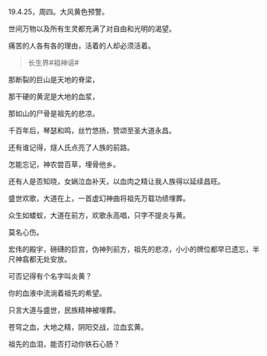 <link href="../../css/style.css" rel="stylesheet" type="text/css" />

<span class="fzzy">19.4.25，周四。大风黄色预警。

<div class="p">

世间万物以及所有生灵都充满了对自由和光明的渴望。

痛苦的人各有各的理由，活着的人却必须活着。


</div>

> 长生界#祖神谣#

<div class="p">
<div class="jk">

那断裂的巨山是天地的脊梁，

那干硬的黄泥是大地的血浆，

那如山的尸骨是祖先的悲凉。

千百年后，琴瑟和鸣，丝竹悠扬，赞颂至圣大道永昌。

还有谁记得，燧人氏点亮了人族的前路。

怎能忘记，神农尝百草，埋骨他乡。

还有人是否知晓，女娲泣血补天，以血肉之精让我人族得以延续昌旺。

盛世欢歌，大道在上，一首虚幻神曲将祖先万载功绩埋葬。

众生如蝼蚁，大道在前方，欢歌永高唱，只字不提炎与黄。

莫名心伤。

宏伟的殿宇，磅礴的巨宫，伪神列前方，祖先的悲凉，小小的牌位都早已遗忘，半尺神翕都无处安放。

可否记得有个名字叫炎黄？

你的血液中流淌着祖先的希望。

只言大道与盛世，民族精神被埋葬。

苍穹之血，大地之精，阴阳交战，泣血玄黄。

祖先的血泪，能否打动你铁石心肠？

</div>

</div>
